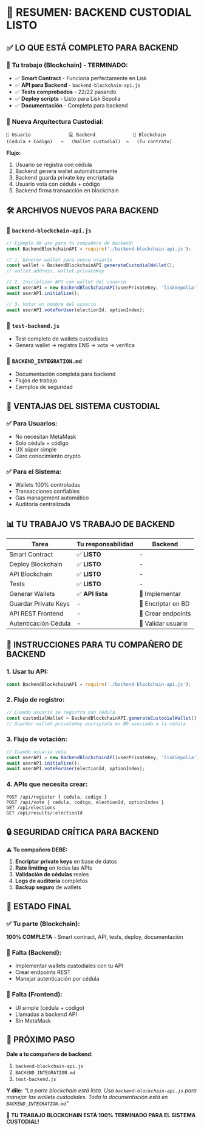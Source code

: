 # 🎯 RESUMEN: BACKEND CUSTODIAL LISTO

## ✅ **LO QUE ESTÁ COMPLETO PARA BACKEND**

### 🔧 **Tu trabajo (Blockchain) - TERMINADO:**
- ✅ **Smart Contract** - Funciona perfectamente en Lisk
- ✅ **API para Backend** - `backend-blockchain-api.js` 
- ✅ **Tests comprobados** - 22/22 pasando
- ✅ **Deploy scripts** - Listo para Lisk Sepolia
- ✅ **Documentación** - Completa para backend

### 📱 **Nueva Arquitectura Custodial:**

```
👤 Usuario              💻 Backend              🔗 Blockchain
(Cédula + Código)   →   (Wallet custodial)  →   (Tu contrato)
```

**Flujo:**
1. Usuario se registra con cédula
2. Backend genera wallet automáticamente  
3. Backend guarda private key encriptada
4. Usuario vota con cédula + código
5. Backend firma transacción en blockchain

## 🛠️ **ARCHIVOS NUEVOS PARA BACKEND**

### 📁 **`backend-blockchain-api.js`**
```javascript
// Ejemplo de uso para tu compañero de backend:
const BackendBlockchainAPI = require('./backend-blockchain-api.js');

// 1. Generar wallet para nuevo usuario
const wallet = BackendBlockchainAPI.generateCustodialWallet();
// wallet.address, wallet.privateKey

// 2. Inicializar API con wallet del usuario
const userAPI = new BackendBlockchainAPI(userPrivateKey, 'liskSepolia');
await userAPI.initialize();

// 3. Votar en nombre del usuario
await userAPI.voteForUser(electionId, optionIndex);
```

### 📁 **`test-backend.js`**
- Test completo de wallets custodiales
- Genera wallet → registra ENS → vota → verifica

### 📁 **`BACKEND_INTEGRATION.md`**
- Documentación completa para backend
- Flujos de trabajo
- Ejemplos de seguridad

## 🚀 **VENTAJAS DEL SISTEMA CUSTODIAL**

### ✅ **Para Usuarios:**
- No necesitan MetaMask
- Solo cédula + código
- UX súper simple
- Cero conocimiento crypto

### ✅ **Para el Sistema:**
- Wallets 100% controladas
- Transacciones confiables  
- Gas management automático
- Auditoría centralizada

## 📊 **TU TRABAJO VS TRABAJO DE BACKEND**

| Tarea | Tu responsabilidad | Backend |
|-------|-------------------|---------|
| Smart Contract | ✅ **LISTO** | - |
| Deploy Blockchain | ✅ **LISTO** | - |
| API Blockchain | ✅ **LISTO** | - |
| Tests | ✅ **LISTO** | - |
| Generar Wallets | ✅ **API lista** | 🔄 Implementar |
| Guardar Private Keys | - | 🔄 Encriptar en BD |
| API REST Frontend | - | 🔄 Crear endpoints |
| Autenticación Cédula | - | 🔄 Validar usuario |

## 🎯 **INSTRUCCIONES PARA TU COMPAÑERO DE BACKEND**

### 1. **Usar tu API:**
```javascript
const BackendBlockchainAPI = require('./backend-blockchain-api.js');
```

### 2. **Flujo de registro:**
```javascript
// Cuando usuario se registra con cédula
const custodialWallet = BackendBlockchainAPI.generateCustodialWallet();
// Guardar wallet.privateKey encriptada en BD asociada a la cédula
```

### 3. **Flujo de votación:**
```javascript
// Cuando usuario vota
const userAPI = new BackendBlockchainAPI(userPrivateKey, 'liskSepolia');
await userAPI.initialize();
await userAPI.voteForUser(electionId, optionIndex);
```

### 4. **APIs que necesita crear:**
```
POST /api/register { cedula, codigo }
POST /api/vote { cedula, codigo, electionId, optionIndex }
GET /api/elections
GET /api/results/:electionId
```

## 🔒 **SEGURIDAD CRÍTICA PARA BACKEND**

⚠️ **Tu compañero DEBE:**
1. **Encriptar private keys** en base de datos
2. **Rate limiting** en todas las APIs
3. **Validación de cédulas** reales
4. **Logs de auditoría** completos
5. **Backup seguro** de wallets

## 🎉 **ESTADO FINAL**

### ✅ **Tu parte (Blockchain):**
**100% COMPLETA** - Smart contract, API, tests, deploy, documentación

### 🔄 **Falta (Backend):**
- Implementar wallets custodiales con tu API
- Crear endpoints REST
- Manejar autenticación por cédula

### 🔄 **Falta (Frontend):**
- UI simple (cédula + código)
- Llamadas a backend API
- Sin MetaMask

## 📱 **PRÓXIMO PASO**

**Dale a tu compañero de backend:**
1. `backend-blockchain-api.js`
2. `BACKEND_INTEGRATION.md` 
3. `test-backend.js`

**Y dile:** *"La parte blockchain está lista. Usa `backend-blockchain-api.js` para manejar las wallets custodiales. Toda la documentación está en `BACKEND_INTEGRATION.md`"*

**🚀 TU TRABAJO BLOCKCHAIN ESTÁ 100% TERMINADO PARA EL SISTEMA CUSTODIAL!**
